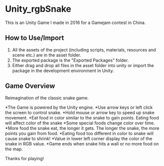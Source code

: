 # Unity_rgbSnake
This is an Unity Game I made in 2016 for a Gamejam contest in China.

## How to Use/Import
1. All the assets of the project (including scripts, materials, resources and scene etc.) are in the asset folder.
2. The exported package is the "Exported Packages" folder.
3. Either drag and drop all files in the asset folder into unity or import the package in the development environment in Unity.

## Game Overview

Reimagination of the classic snake game.

*The Game is powered by the Unity engine.
*Use arrow keys or left click the screen to control snake.
*Hold mouse or arrow key to speed up snake movement.
*Eat food in color similar to the snake to gain points. Eating food will affect color of the snake
*Some special foods change color over time.
*More food the snake eat, the longer it gets. The longer the snake, the more points you gain from food.
*Eating food too different in color to snake will cause snake to shrink!
*Value in lower left corner display the color of the snake in RGB value.
*Game ends when snake hits a wall or no more food on the map.

Thanks for playing!
